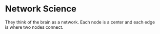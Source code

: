# Network Science 

They think of the brain as a network. Each node is a center and each edge is where two nodes connect.
